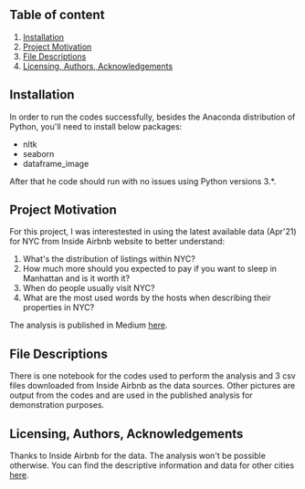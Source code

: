 ## Table of content


1. [Installation](https://github.com/unafoca/udacity_ds_project1#Installation)
2. [Project Motivation](https://github.com/unafoca/udacity_ds_project1#Project-Motivation)
3. [File Descriptions](unafoca/udacity_ds_project1#File-Descriptions)
4. [Licensing, Authors, Acknowledgements](unafoca/udacity_ds_project1#Licensing-Authors-Acknowledgements)

## Installation
In order to run the codes successfully, besides the Anaconda distribution of Python, you'll need to install below packages:<br/>

* nltk
* seaborn
* dataframe_image <br/>

After that he code should run with no issues using Python versions 3.*.

## Project Motivation
For this project, I was interestested in using the latest available data (Apr'21) for NYC from Inside Airbnb website to better understand:

1. What's the distribution of listings within NYC?
2. How much more should you expected to pay if you want to sleep in Manhattan and is it worth it?
3. When do people usually visit NYC?
4. What are the most used words by the hosts when describing their properties in NYC?

The analysis is published in Medium [here](https://cq-w.medium.com/travelers-to-the-big-apple-14e3221f3f0b).
## File Descriptions
There is one notebook for the codes used to perform the analysis and 3 csv files downloaded from Inside Airbnb as the data sources. Other pictures are output from the codes and are used in the published analysis for demonstration purposes.

## Licensing, Authors, Acknowledgements
Thanks to Inside Airbnb for the data. The analysis won't be possible otherwise. You can find the descriptive information and data for other cities [here](http://insideairbnb.com/about.html).